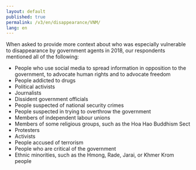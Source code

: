 ```yaml
---
layout: default
published: true
permalink: /v3/en/disappearance/VNM/
lang: en
---
```


When asked to provide more context about who was especially vulnerable to disappearance by government agents in 2018, our respondents mentioned all of the following:
-	People who use social media to spread information in opposition to the government, to advocate human rights and to advocate freedom
-	People addicted to drugs
-	Political activists
-	Journalists
-	Dissident government officials
-	People suspected of national security crimes
-	People suspected in trying to overthrow the government
-	Members of independent labour unions
-	Members of some religious groups, such as the Hoa Hao Buddhism Sect
-	Protesters
-	Activists
-	People accused of terrorism
-	People who are critical of the government
-	Ethnic minorities, such as the Hmong, Rade, Jarai, or Khmer Krom people
